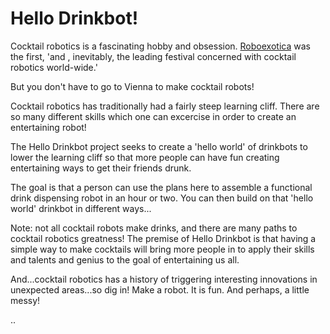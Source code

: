 # Hello Drinkbot! 

Cocktail robotics is a fascinating hobby and obsession. 
[Roboexotica](http://roboexotica.at/) was the first, 'and , inevitably, the 
leading festival concerned with cocktail robotics world-wide.'

But you don't have to go to Vienna to make cocktail robots!

Cocktail robotics has traditionally had a fairly steep learning cliff.
There are so many different skills which one can excercise in order to 
create an entertaining robot! 

The Hello Drinkbot project seeks to create a 'hello world' of drinkbots 
to lower the learning cliff so that more people can have fun creating
entertaining ways to get their friends drunk.

The goal is that a person can use the plans here to assemble a functional
drink dispensing robot in an hour or two. You can then build on that 
'hello world' drinkbot in different ways...

Note: not all cocktail robots make drinks, and there are many paths
to cocktail robotics greatness! The premise of Hello Drinkbot is that
having a simple way to make cocktails will bring more people in to apply
their skills and talents and genius to the goal of entertaining us all.

And...cocktail robotics has a history of triggering interesting innovations
in unexpected areas...so dig in! Make a robot. It is fun. And perhaps, a little
messy!
 
..



